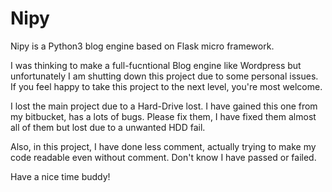 # Nipy
Nipy is a Python3 blog engine based on Flask micro framework.

I was thinking to make a full-fucntional Blog engine like Wordpress but unfortunately I am shutting down this project due to some personal issues. If you feel happy to take this project to the next level, you're most welcome.

I lost the main project due to a Hard-Drive lost. I have gained this one from my bitbucket, has a lots of bugs. Please fix them, I have fixed them almost all of them but lost due to a unwanted HDD fail.

Also, in this project, I have done less comment, actually trying to make my code readable even without comment. Don't know I have passed or failed.

Have a nice time buddy! 
